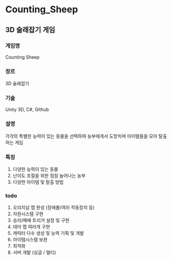 # Counting_Sheep
## 3D 술래잡기 게임

### 게임명
 Counting Sheep

### 장르
 3D 술래잡기

### 기술
 Unity 3D, C#, Github

### 설명
 각각의 특별한 능력이 있는 동물을 선택하여 농부에게서 도망치며 아이템들을 모아 탈출하는 게임

### 특징
 1. 다양한 능력이 있는 동물
 2. 난이도 조절을 위한 점점 늘어나는 농부
 3. 다양한 아이템 및 탈출 방법

### todo
 1. 오리지날 맵 완성 (장애물/여러 작동장치 등) 
 2. 자원시스템 구현
 3. 승리/패배 트리거 설정 및 구현
 4. 테마 맵 여러개 구현
 5. 캐릭터 다수 생성 및 능력 기획 및 개발
 6. 아이템시스템 보완
 7. 최적화
 8. 서버 개발 (싱글 / 멀티)
